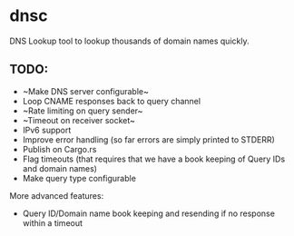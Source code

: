 # dnsc

DNS Lookup tool to lookup thousands of domain names quickly.

## TODO:

* ~Make DNS server configurable~
* Loop CNAME responses back to query channel
* ~Rate limiting on query sender~
* ~Timeout on receiver socket~
* IPv6 support
* Improve error handling (so far errors are simply printed to STDERR)
* Publish on Cargo.rs
* Flag timeouts (that requires that we have a book keeping of Query IDs and domain names)
* Make query type configurable


More advanced features:

* Query ID/Domain name book keeping and resending if no response within a timeout



